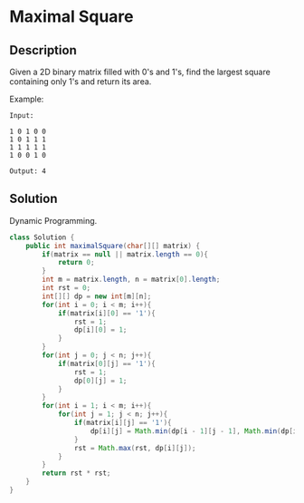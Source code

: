 # Maximal Square
## Description
Given a 2D binary matrix filled with 0's and 1's, find the largest square containing only 1's and return its area.

Example:
```
Input:

1 0 1 0 0
1 0 1 1 1
1 1 1 1 1
1 0 0 1 0

Output: 4
```
## Solution
Dynamic Programming.  
```java
class Solution {
    public int maximalSquare(char[][] matrix) {
        if(matrix == null || matrix.length == 0){
            return 0;
        }
        int m = matrix.length, n = matrix[0].length;
        int rst = 0;
        int[][] dp = new int[m][n];
        for(int i = 0; i < m; i++){
            if(matrix[i][0] == '1'){
                rst = 1;
                dp[i][0] = 1;
            }
        }
        for(int j = 0; j < n; j++){
            if(matrix[0][j] == '1'){
                rst = 1;
                dp[0][j] = 1;
            }
        }
        for(int i = 1; i < m; i++){
            for(int j = 1; j < n; j++){
                if(matrix[i][j] == '1'){
                    dp[i][j] = Math.min(dp[i - 1][j - 1], Math.min(dp[i - 1][j], dp[i][j - 1])) + 1;
                }
                rst = Math.max(rst, dp[i][j]);
            }
        }
        return rst * rst;
    }
}
```

